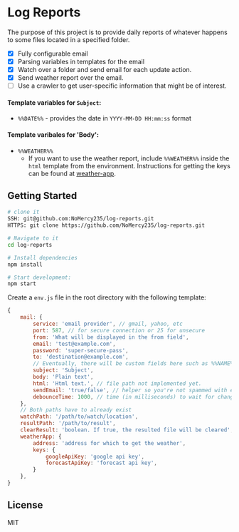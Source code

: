 Log Reports
==================================

The purpose of this project is to provide daily reports of whatever happens to some files located in a specified folder.

- [x] Fully configurable email
- [x] Parsing variables in templates for the email
- [x] Watch over a folder and send email for each update action.
- [x] Send weather report over the email.
- [ ] Use a crawler to get user-specific information that might be of interest.

#### Template variables for `Subject`:

- `%%DATE%%` - provides the date in `YYYY-MM-DD HH:mm:ss` format

#### Template varibales for 'Body':

- `%%WEATHER%%` 
    - If you want to use the weather report, include `%%WEATHER%%` inside the `html` template from the environment.
      Instructions for getting the keys can be found at [weather-app](https://github.com/NoMercy235/weather-app).


Getting Started
---------------

```sh
# clone it
SSH: git@github.com:NoMercy235/log-reports.git
HTTPS: git clone https://github.com/NoMercy235/log-reports.git

# Navigate to it
cd log-reports

# Install dependencies
npm install

# Start development:
npm start
```

Create a `env.js` file in the root directory with the following template:

```javascript
{
    mail: {
        service: 'email provider', // gmail, yahoo, etc
        port: 587, // for secure connection or 25 for unsecure
        from: 'What will be displayed in the from field',
        email: 'test@example.com',
        password: 'super-secure-pass',
        to: 'destination@example.com',
        // Eventually, there will be custom fields here such as %%NAME%%, %%DATE%% or something like that for these following three fields.
        subject: 'Subject',
        body: 'Plain text',
        html: 'Html text.', // file path not implemented yet.
        sendEmail: 'true/false', // helper so you're not spammed with emails in development.
        debounceTime: 1000, // time (in milliseconds) to wait for changes over the watched location
    },
    // Both paths have to already exist
    watchPath: '/path/to/watch/location',
    resultPath: '/path/to/result',
    clearResult: 'boolean. If true, the resulted file will be cleared',
    weatherApp: {
        address: 'address for which to get the weather',
        keys: {
            googleApiKey: 'google api key',
            forecastApiKey: 'forecast api key',
        }
    },
}
```

License
-------

MIT
